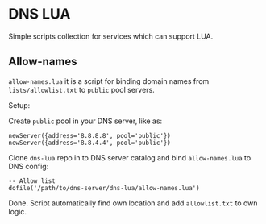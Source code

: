 # DNS LUA

Simple scripts collection for services which can support LUA.

## Allow-names

`allow-names.lua` it is a script for binding domain names from `lists/allowlist.txt` to `public` pool servers.

Setup:

Create `public` pool in your DNS server, like as:
```
newServer({address='8.8.8.8', pool='public'})
newServer({address='8.8.4.4', pool='public'})
```

Clone `dns-lua` repo in to DNS server catalog and bind `allow-names.lua` to DNS config:
```
-- Allow list
dofile('/path/to/dns-server/dns-lua/allow-names.lua')
```

Done. Script automatically find own location and add `allowlist.txt` to own logic.